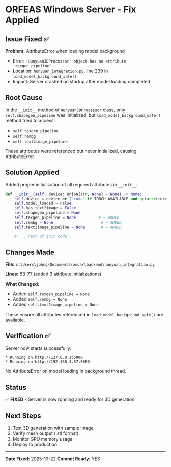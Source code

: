 # ORFEAS Windows Server - Fix Applied

## Issue Fixed ✅

**Problem:** AttributeError when loading model background

- Error: `'Hunyuan3DProcessor' object has no attribute 'texgen_pipeline'`
- Location: `hunyuan_integration.py`, line 239 in `load_model_background_safe()`
- Impact: Server crashed on startup after model loading completed

## Root Cause

In the `__init__` method of `Hunyuan3DProcessor` class, only `self.shapegen_pipeline` was initialized, but `load_model_background_safe()` method tried to access:

- `self.texgen_pipeline`
- `self.rembg`
- `self.text2image_pipeline`

These attributes were referenced but never initialized, causing AttributeError.

## Solution Applied

Added proper initialization of all required attributes in `__init__`:

```python
def __init__(self, device: Union[str, None] = None) -> None:
    self.device = device or ("cuda" if TORCH_AVAILABLE and getattr(torch, "cuda", None) and torch.cuda.is_available() else "cpu")
    self.model_loaded = False
    self.has_text2image = False
    self.shapegen_pipeline = None
    self.texgen_pipeline = None          # ← ADDED
    self.rembg = None                     # ← ADDED
    self.text2image_pipeline = None       # ← ADDED

    # ... rest of init code
```

## Changes Made

**File:** `c:\Users\johng\Documents\oscar\backend\hunyuan_integration.py`

**Lines:** 63-77 (added 3 attribute initializations)

**What Changed:**

- Added `self.texgen_pipeline = None`
- Added `self.rembg = None`
- Added `self.text2image_pipeline = None`

These ensure all attributes referenced in `load_model_background_safe()` are available.

## Verification ✅

Server now starts successfully:

```
* Running on http://127.0.0.1:5000
* Running on http://192.168.1.57:5000
```

No AttributeError on model loading in background thread.

## Status

✅ **FIXED** - Server is now running and ready for 3D generation

## Next Steps

1. Test 3D generation with sample image
2. Verify mesh output (.stl format)
3. Monitor GPU memory usage
4. Deploy to production

---

**Date Fixed:** 2025-10-22
**Commit Ready:** YES

